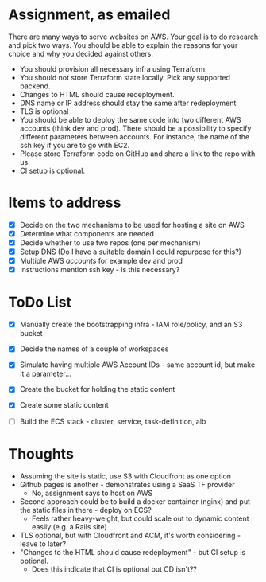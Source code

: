 # Assignment, as emailed

There are many ways to serve websites on AWS. Your goal is to do research and pick two ways. You should be able to explain the reasons for your choice and why you decided against others.

* You should provision all necessary infra using Terraform.
* You should not store Terraform state locally. Pick any supported backend.
* Changes to HTML should cause redeployment.
* DNS name or IP address should stay the same after redeployment
* TLS is optional
* You should be able to deploy the same code into two different AWS accounts (think dev and prod). There should be a possibility to specify different parameters between accounts. For instance, the name of the ssh key if you are to go with EC2.
* Please store Terraform code on GitHub and share a link to the repo with us.
* CI setup is optional.

# Items to address
- [x] Decide on the two mechanisms to be used for hosting a site on AWS
- [x] Determine what components are needed
- [x] Decide whether to use two repos (one per mechanism)
- [x] Setup DNS (Do I have a suitable domain I could repurpose for this?)
- [x] Multiple AWS _accounts_ for example dev and prod
- [x] Instructions mention ssh key - is this necessary?

# ToDo List
- [x] Manually create the bootstrapping infra - IAM role/policy, and an S3 bucket
- [x] Decide the names of a couple of workspaces
- [x] Simulate having multiple AWS Account IDs - same account id, but make it a parameter...
- [x] Create the bucket for holding the static content
- [x] Create some static content
- [ ] Build the ECS stack - cluster, service, task-definition, alb


# Thoughts
* Assuming the site is static, use S3 with Cloudfront as one option
* Github pages is another - demonstrates using a SaaS TF provider
  - No, assignment says to host on AWS
* Second approach could be to build a docker container (nginx) and put the static files in there - deploy on ECS?
  - Feels rather heavy-weight, but could scale out to dynamic content easily (e.g. a Rails site)
* TLS optional, but with Cloudfront and ACM, it's worth considering - leave to later?
* "Changes to the HTML should cause redeployment" - but CI setup is optional. 
  - Does this indicate that CI is optional but CD isn't??


